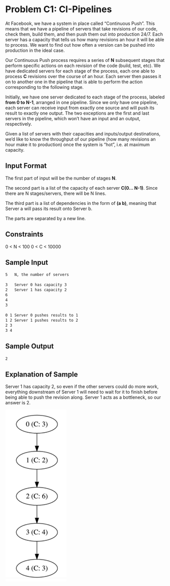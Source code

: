 # Problem C1: CI-Pipelines
At Facebook, we have a system in place called “Continuous Push”. This means that we have a pipeline of servers that take revisions of our code, check them, build them, and then push them out into production 24/7. Each server has a capacity that tells us how many revisions an hour it will be able to process. We want to find out how often a version can be pushed into production in the ideal case.

Our Continuous Push process requires a series of **N** subsequent stages that perform specific actions on each revision of the code (build, test, etc). We have dedicated servers for each stage of the process, each one able to process **C** revisions over the course of an hour. Each server then passes it on to another one in the pipeline that is able to perform the action corresponding to the following stage.

Initially, we have one server dedicated to each stage of the process, labeled **from 0 to N-1**, arranged in one pipeline. Since we only have one pipeline, each server can receive input from exactly one source and will push its result to exactly one output. The two exceptions are the first and last servers in the pipeline, which won’t have an input and an output, respectively.

Given a list of servers with their capacities and inputs/output destinations, we’d like to know the throughput of our pipeline (how many revisions an hour make it to production) once the system is “hot”, i.e. at maximum capacity.

## Input Format
The first part of input will be the number of stages **N**.

The second part is a list of the capacity of each server **C(0... N-1)**. Since there are N stages/servers, there will be N lines.

The third part is a list of dependencies in the form of **(a  b)**, meaning that Server a will pass its result onto Server b.

The parts are separated by a new line.

## Constraints
0 < N < 100
0 < C < 10000

## Sample Input
```
5   N, the number of servers

3   Server 0 has capacity 3
2   Server 1 has capacity 2
6
4
3

0 1 Server 0 pushes results to 1
1 2 Server 1 pushes results to 2
2 3
3 4
```

## Sample Output
`2`

## Explanation of Sample
Server 1 has capacity 2, so even if the other servers could do more work, everything downstream of Server 1 will need to wait for it to finish before being able to push the revision along. Server 1 acts as a bottleneck, so our answer is 2.

![Sample-output](./sample.jpg)
